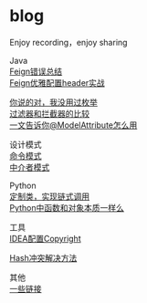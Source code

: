 # blog
Enjoy recording，enjoy sharing

Java  
[Feign错误总结](./Feign踩坑系列.md)  
[Feign优雅配置header实战](./Feignclient添加header实践.md)

[你说的对，我没用过枚举](./你说的对，我没用过枚举.md)    
[过滤器和拦截器的比较](./过滤器和拦截器的区别.md)  
[一文告诉你@ModelAttribute怎么用](./@ModelAttribute怎么用.md)

设计模式  
[命令模式](./命令模式.md)  
[中介者模式](./中介者模式.md)

Python  
[定制类，实现链式调用](./神奇的python链式调用.md)  
[Python中函数和对象本质一样么](./Python中函数和对象是本质是一样的么.md)


工具  
[IDEA配置Copyright](./IDEA配置Copyright.md)

[Hash冲突解决方法](./Hash冲突解决.md)   


其他   
[一些链接](./他山之石.md)

